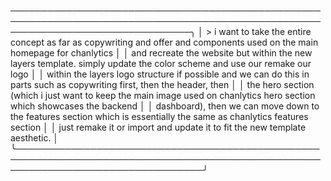 ─────────────────────────────────────────────────────────────────────────────────────────────────────────────────────────────────╮
│ > i want to take the entire concept as far as copywriting and offer and components used on the main homepage for chanlytics      │
│   and recreate the website but within the new layers template. simply update the color scheme and use our remake our logo        │
│   within the layers logo structure if possible and we can do this in parts such as copywriting first, then the header, then      │
│   the hero section (which i just want to keep the main image used on chanlytics hero section which showcases the backend         │
│   dashboard), then we can move down to the features section which is essentially the same as chanlytics features section        │
│   just remake it or import and update it to fit the new template aesthetic.                                                     │
╰──────────────────────────────────────────────────────────────────────────────────────────────────────────────────────────────────╯